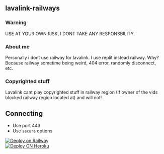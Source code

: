 ## lavalink-railways

### Warning
USE AT YOUR OWN RISK, I DONT TAKE ANY RESPONSBILITY.

### About me
Personally i dont use railway for lavalink. I use replit instead railway. Why? Because railway sometime being weird, 404 error, randomly disconnect, etc.

### Copyrighted stuff
Lavalink cant play copyrighted stuff in railway region (If owner of the vids blocked railway region located at) and will not!


## Connecting
- Use port 443
- Use `secure` options

[![Deploy on Railway](https://railway.app/button.svg)](https://railway.app/new/template?template=https%3A%2F%2Fgithub.com%2FKagChi%2Flavalink-railways)
<br>
[![Deploy ON Heroku](https://www.herokucdn.com/deploy/button.svg)](https://dashboard.heroku.com/new?template=https://github.com/KagChi/lavalink-railways)
